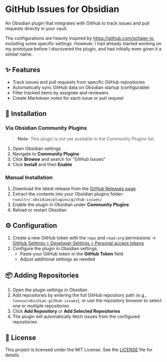 # GitHub Issues for Obsidian

An Obsidian plugin that integrates with GitHub to track issues and pull requests directly in your vault.

The configurations are heavily inspired by https://github.com/schaier-io, including some specific settings. However, I had already started working on my prototype before I discovered the plugin, and had initially even given it a similar name.

## ✨ Features

- Track issues and pull requests from specific GitHub repositories
- Automatically sync GitHub data on Obsidian startup (configurable)
- Filter tracked items by assignee and reviewers
- Create Markdown notes for each issue or pull request

## 🚀 Installation

### Via Obsidian Community Plugins

> **Note:** This plugin is not yet available in the Community Plugins list.

1. Open Obsidian settings
2. Navigate to **Community Plugins**
3. Click **Browse** and search for "GitHub Issues"
4. Click **Install** and then **Enable**

### Manual Installation

1. Download the latest release from the [GitHub Releases page](https://github.com/LonoxX/obsidian-github-issues/releases).
2. Extract the contents into your Obsidian plugins folder:
   `<vault>/.obsidian/plugins/github-issues/`
3. Enable the plugin in Obsidian under **Community Plugins**
4. Reload or restart Obsidian

## ⚙️ Configuration

1. Create a new GitHub token with the `repo` and `read:org` permissions
   → [GitHub Settings > Developer Settings > Personal access tokens](https://github.com/settings/tokens)
2. Configure the plugin in Obsidian settings:
   - Paste your GitHub token in the **GitHub Token** field
   - Adjust additional settings as needed

## 📦 Adding Repositories

1. Open the plugin settings in Obsidian
2. Add repositories by entering the full GitHub repository path (e.g., `lonoxx/obsidian-github-issues`),
   or use the repository browser to select one or multiple repositories
3. Click **Add Repository** or **Add Selected Repositories**
4. The plugin will automatically fetch issues from the configured repositories

## 📄 License

This project is licensed under the MIT License. See the [LICENSE](LICENSE) file for details.
